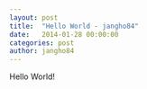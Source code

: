 ```yaml
---
layout: post
title:  "Hello World - jangho84"
date:   2014-01-28 00:00:00
categories: post
author: jangho84
---
```


Hello World!